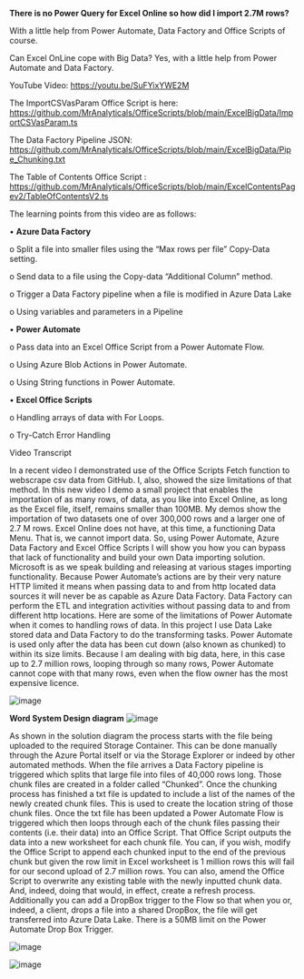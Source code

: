 
**There is no Power Query for Excel Online so how did I import 2.7M rows?**

With a little help from Power Automate, Data Factory and Office Scripts of course.

Can Excel OnLine cope with Big Data? Yes, with a little help from Power Automate and Data Factory.

YouTube Video: https://youtu.be/SuFYixYWE2M

The ImportCSVasParam Office Script is here: https://github.com/MrAnalyticals/OfficeScripts/blob/main/ExcelBigData/ImportCSVasParam.ts 

The Data Factory Pipeline JSON: https://github.com/MrAnalyticals/OfficeScripts/blob/main/ExcelBigData/Pipe_Chunking.txt 


The Table of Contents Office Script : https://github.com/MrAnalyticals/OfficeScripts/blob/main/ExcelContentsPagev2/TableOfContentsV2.ts  


The learning points from this video are as follows:


•	**Azure Data Factory**

o	Split a file into smaller files using the “Max rows per file” Copy-Data setting.

o	Send data to a file using the Copy-data “Additional Column” method. 

o	Trigger a Data Factory pipeline when a file is modified in Azure Data Lake

o	Using variables and parameters in a Pipeline

•	**Power Automate**

o	Pass data into an Excel Office Script from a Power Automate Flow.

o	Using Azure Blob Actions in Power Automate.

o	Using String functions in Power Automate. 

•	**Excel Office Scripts**

o	Handling arrays of data with For Loops.

o	Try-Catch Error Handling 


Video Transcript

In a recent video I demonstrated use of the Office Scripts Fetch function to webscrape  csv data from GitHub. I, also, showed the size limitations of that method. In this new video I demo a small project that enables the importation of as many rows, of data, as you like into Excel Online, as long as the Excel file, itself, remains smaller than 100MB. 
My demos show the importation of two datasets one of over 300,000 rows and a larger one of 2.7 M rows.
Excel Online does not have, at this time, a functioning Data Menu. That is, we cannot import data. So, using Power Automate, Azure Data Factory and Excel Office Scripts I will show you how you can bypass that lack of functionality and build your own Data importing solution. 
Microsoft is as we speak building and releasing at various stages importing functionality. 
Because Power Automate’s actions are by their very nature HTTP limited it means when passing data to and from http located data sources it will never be as capable as Azure Data Factory. Data Factory can perform the ETL and integration activities without passing data to and from different http locations. Here are some of the limitations of Power Automate when it comes to handling rows of data. In this project I use Data Lake stored data and Data Factory to do the transforming tasks. Power Automate is used only after the data has been cut down (also known as chunked) to within its size limits. 
Because I am dealing with big data, here, in this case up to 2.7 million rows, looping through so many rows, Power Automate cannot cope with that many rows, even when the flow owner has the most expensive licence. 

![image](https://user-images.githubusercontent.com/47678539/182425363-85952108-bebd-4d9f-901a-fada7d2647a7.png)


**Word System Design diagram**
![image](https://user-images.githubusercontent.com/47678539/182425467-236ad117-63bd-4603-899f-6b173aa1d9a8.png)


As shown in the solution diagram the process starts with the file being uploaded to the required Storage Container. This can be done manually through the Azure Portal itself or via the Storage Explorer or indeed by other automated methods. When the file arrives a Data Factory pipeline is triggered which splits that large file into files of 40,000 rows long. Those chunk files are created in a folder called “Chunked”. Once the chunking process has finished a txt file is updated to include a list of the names of the newly created chunk files. This is used to create the location string of those chunk files. Once the txt file has been updated a Power Automate Flow is triggered which then loops through each of the chunk files passing their contents (i.e. their data) into an Office Script. That Office Script outputs the data into a new worksheet for each chunk file. 
You can, if you wish, modify the Office Script to append each chunked input to the end of the previous chunk but given the row limit in Excel worksheet is 1 million rows this will fail for our second upload of 2.7 million rows. You can also, amend the Office Script to overwrite any existing table with the newly inputted chunk data. And, indeed, doing that would, in effect, create a refresh process.
Additionally you can add a DropBox trigger to the Flow so that when you or, indeed, a client, drops a file into a shared DropBox, the file will get transferred into Azure Data Lake. There is a 50MB limit on the Power Automate Drop Box Trigger. 

![image](https://user-images.githubusercontent.com/47678539/182425563-c0f27516-c1cb-4588-af8b-acb84f1775bf.png)


![image](https://user-images.githubusercontent.com/47678539/182425592-c2bedecd-8926-445f-855f-29409c76268f.png)




